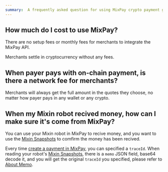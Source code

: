 ```yaml
---
summary:  A frequently asked question for using MixPay crypto payment gateway.
---
```


## How much do I cost to use MixPay?

There are no setup fees or monthly fees for merchants to integrate the MixPay API.

Merchants settle in cryptocurrency without any fees.

## When payer pays with on-chain payment, is there a network fee for merchants?

Merchants will always get the full amount in the quotes they choose, no matter how payer pays in any wallet or any crypto.

## When my Mixin robot recived money, how can I make sure it's come from MixPay?

You can use your Mixin robot in MixPay to recive money, and you want to use the [Mixin Snapshots](https://developers.mixin.one/docs/api/transfer/snapshots) to comfirm the money has been recived. 

Every time [create a payment in MixPay](https://mixpay.me/developers/guides/integration-verview#how-to-integrate), you can specified a `traceId`. When reading your robot's [Mixin Snapshots](https://developers.mixin.one/docs/api/transfer/snapshots), there is a `memo` JSON field, base64 decode it, and you will get the original `traceId` you specified, please refer to [About Memo](https://mixpay.me/developers/api/memo).
 
